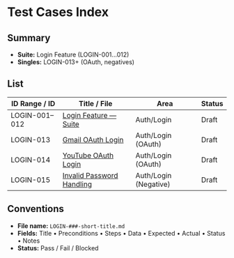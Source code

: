 # Test Cases Index

## Summary
- **Suite:** Login Feature (LOGIN-001…012)
- **Singles:** LOGIN-013+ (OAuth, negatives)

## List
| ID Range / ID | Title / File | Area | Status |
|---|---|---|---|
| LOGIN-001–012 | [Login Feature — Suite](./LOGIN-001-012-login-feature-suite.md) | Auth/Login | Draft |
| LOGIN-013 | [Gmail OAuth Login](./LOGIN-013-gmail-oauth.md) | Auth/Login (OAuth) | Draft |
| LOGIN-014 | [YouTube OAuth Login](./LOGIN-014-youtube-oauth.md) | Auth/Login (OAuth) | Draft |
| LOGIN-015 | [Invalid Password Handling](./LOGIN-015-invalid-password.md) | Auth/Login (Negative) | Draft |

## Conventions
- **File name:** `LOGIN-###-short-title.md`
- **Fields:** Title • Preconditions • Steps • Data • Expected • Actual • Status • Notes
- **Status:** Pass / Fail / Blocked
